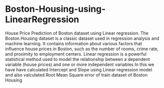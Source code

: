 # Boston-Housing-using-LinearRegression
House Price Prediction of Boston dataset using Linear regression.
The Boston Housing dataset is a classic dataset used in regression analysis and machine learning. It contains information about various factors that influence house prices in Boston, such as the number of rooms, crime rate, and proximity to employment centers. Linear regression is a powerful statistical method used to model the relationship between a dependent variable (house prices) and one or more independent variables
In this we have have calculated Intercept and Slope using Linear regression model and also valculated Root Mean Square error of
train dataset of Boston Housing
